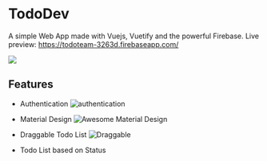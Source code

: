 # TodoDev
A simple Web App made with Vuejs, Vuetify and the powerful Firebase.
Live preview: https://todoteam-3263d.firebaseapp.com/

![
](https://imgur.com/CWzxIzk.png)

## Features
- Authentication ![authentication](https://i.imgur.com/xsK9SQK.gif)

- Material Design ![Awesome Material Design](https://imgur.com/pyTyEjL.png)

- Draggable Todo List ![Draggable](https://imgur.com/6fEmPRB.pnh)

- Todo List based on Status 
